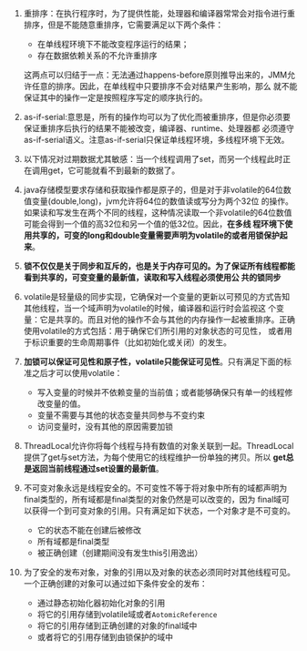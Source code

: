 1. 重排序：在执行程序时，为了提供性能，处理器和编译器常常会对指令进行重排序，但是不能随意重排序，它需要满足以下两个条件： 
    - 在单线程环境下不能改变程序运行的结果； 
    - 存在数据依赖关系的不允许重排序
    
    这两点可以归结于一点：无法通过happens-before原则推导出来的，JMM允许任意的排序。因此，在单线程中只要排序不会对结果产生影响，那么
    就不能保证其中的操作一定是按照程序写定的顺序执行的。
2. as-if-serial:意思是，所有的操作均可以为了优化而被重排序，但是你必须要保证重排序后执行的结果不能被改变，编译器、runtime、处理器都
必须遵守as-if-serial语义。注意as-if-serial只保证单线程环境，多线程环境下无效。
3. 以下情况对过期数据尤其敏感：当一个线程调用了set，而另一个线程此时正在调用get，它可能就看不到最新的数据了。
4. java存储模型要求存储和获取操作都是原子的，但是对于非volatile的64位数值变量(double,long)，jvm允许将64位的数值读或写分为两个32位
的操作。如果读和写发生在两个不同的线程，这种情况读取一个非volatile的64位数值可能会得到一个值的高32位和另一个值的低32位。因此，**在多线
程环境下使用共享的，可变的long和double变量需要声明为volatile的或者用锁保护起来**。
5. **锁不仅仅是关于同步和互斥的，也是关于内存可见的。为了保证所有线程都能看到共享的，可变变量的最新值，读取和写入线程必须使用公
共的锁同步**
6. volatile是轻量级的同步实现，它确保对一个变量的更新以可预见的方式告知其他线程，当一个域声明为volatile的时候，编译器和运行时会监视这
个变量：它是共享的。而且对他的操作不会与其他的内存操作一起被重排序。正确使用volatile的方式包括：用于确保它们所引用的对象状态的可见性，
或者用于标识重要的生命周期事件（比如初始化或关闭）的发生。
7. **加锁可以保证可见性和原子性，volatile只能保证可见性**。只有满足下面的标准之后才可以使用volatile：
    
    - 写入变量的时候并不依赖变量的当前值；或者能够确保只有单一的线程修改变量的值。
    - 变量不需要与其他的状态变量共同参与不变约束
    - 访问变量时，没有其他的原因需要加锁
8. ThreadLocal允许你将每个线程与持有数值的对象关联到一起。ThreadLocal提供了get与set方法，为每个使用它的线程维护一份单独的拷贝。所以
**get总是返回当前线程通过set设置的最新值**。
9. 不可变对象永远是线程安全的。不可变性不等于将对象中所有的域都声明为final类型的，所有域都是final类型的对象仍然是可以改变的，因为
final域可以获得一个到可变对象的引用。只有满足如下状态，一个对象才是不可变的。
    - 它的状态不能在创建后被修改
    - 所有域都是final类型
    - 被正确创建（创建期间没有发生this引用逸出）
    
10. 为了安全的发布对象，对象的引用以及对象的状态必须同时对其他线程可见。一个正确创建的对象可以通过如下条件安全的发布：
    - 通过静态初始化器初始化对象的引用
    - 将它的引用存储到volatile域或者`AotomicReference`
    - 将它的引用存储到正确创建的对象的final域中
    - 或者将它的引用存储到由锁保护的域中 